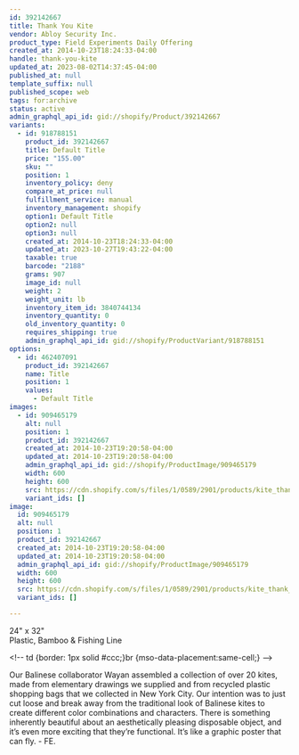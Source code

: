 ```yaml
---
id: 392142667
title: Thank You Kite
vendor: Abloy Security Inc.
product_type: Field Experiments Daily Offering
created_at: 2014-10-23T18:24:33-04:00
handle: thank-you-kite
updated_at: 2023-08-02T14:37:45-04:00
published_at: null
template_suffix: null
published_scope: web
tags: for:archive
status: active
admin_graphql_api_id: gid://shopify/Product/392142667
variants:
  - id: 918788151
    product_id: 392142667
    title: Default Title
    price: "155.00"
    sku: ""
    position: 1
    inventory_policy: deny
    compare_at_price: null
    fulfillment_service: manual
    inventory_management: shopify
    option1: Default Title
    option2: null
    option3: null
    created_at: 2014-10-23T18:24:33-04:00
    updated_at: 2023-10-27T19:43:22-04:00
    taxable: true
    barcode: "2188"
    grams: 907
    image_id: null
    weight: 2
    weight_unit: lb
    inventory_item_id: 3840744134
    inventory_quantity: 0
    old_inventory_quantity: 0
    requires_shipping: true
    admin_graphql_api_id: gid://shopify/ProductVariant/918788151
options:
  - id: 462407091
    product_id: 392142667
    name: Title
    position: 1
    values:
      - Default Title
images:
  - id: 909465179
    alt: null
    position: 1
    product_id: 392142667
    created_at: 2014-10-23T19:20:58-04:00
    updated_at: 2014-10-23T19:20:58-04:00
    admin_graphql_api_id: gid://shopify/ProductImage/909465179
    width: 600
    height: 600
    src: https://cdn.shopify.com/s/files/1/0589/2901/products/kite_thank_you_web_bdfa4e45-506b-4520-b117-422b56945c60.jpeg?v=1414106458
    variant_ids: []
image:
  id: 909465179
  alt: null
  position: 1
  product_id: 392142667
  created_at: 2014-10-23T19:20:58-04:00
  updated_at: 2014-10-23T19:20:58-04:00
  admin_graphql_api_id: gid://shopify/ProductImage/909465179
  width: 600
  height: 600
  src: https://cdn.shopify.com/s/files/1/0589/2901/products/kite_thank_you_web_bdfa4e45-506b-4520-b117-422b56945c60.jpeg?v=1414106458
  variant_ids: []

---
```


24" x 32"  
Plastic, Bamboo & Fishing Line

&lt;!-- td {border: 1px solid #ccc;}br {mso-data-placement:same-cell;} --&gt;

Our Balinese collaborator Wayan assembled a collection of over 20 kites, made from elementary drawings we supplied and from recycled plastic shopping bags that we collected in New York City. Our intention was to just cut loose and break away from the traditional look of Balinese kites to create different color combinations and characters. There is something inherently beautiful about an aesthetically pleasing disposable object, and it’s even more exciting that they’re functional. It’s like a graphic poster that can fly. \- FE.